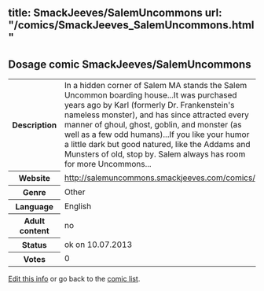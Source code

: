 title: SmackJeeves/SalemUncommons
url: "/comics/SmackJeeves_SalemUncommons.html"
---
Dosage comic SmackJeeves/SalemUncommons
-----------------------------------------

<p id="msg"></p>
<script type="text/javascript">
if (window.location.search === '?edit_info_mail=sent_ok') {
  var elem = document.getElementById("msg");
  elem.innerHTML = 'Edited information sucessfully sent for review, which is usually done daily. Thanks!';
  elem.className = 'ok';
}
</script>
<table class="comicinfo">
<tr>
<th>Description</th><td>In a hidden corner of Salem MA stands the Salem Uncommon boarding house...It was purchased years ago by Karl (formerly Dr. Frankenstein's nameless monster), and has since attracted every manner of ghoul, ghost, goblin, and monster (as well as a few odd humans)...If you like your humor a little dark but good natured, like the Addams and Munsters of old, stop by. Salem always has room for more Uncommons...</td>
</tr>
<tr>
<th>Website</th><td><a href="http://salemuncommons.smackjeeves.com/comics/">http://salemuncommons.smackjeeves.com/comics/</a></td>
</tr>
<tr>
<th>Genre</th><td>Other</td>
</tr>
<tr>
<th>Language</th><td>English</td>
</tr>
<tr>
<th>Adult content</th><td>no</td>
</tr>
<tr>
<th>Status</th><td>ok on 10.07.2013</td>
</tr>
<tr>
<th>Votes</th><td>0</td>
</tr>
</table>

[Edit this info](SmackJeeves_SalemUncommons_edit.html) or go back to the [comic list](../comic-index.html).

